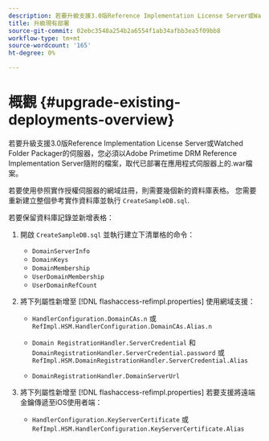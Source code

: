```yaml
---
description: 若要升級支援3.0版Reference Implementation License Server或Watched Folder Packager的伺服器，您必須以Adobe Primetime DRM Reference Implementation Server隨附的檔案，取代已部署在應用程式伺服器上的.war檔案。
title: 升級現有部署
source-git-commit: 02ebc3548a254b2a6554f1ab34afbb3ea5f09bb8
workflow-type: tm+mt
source-wordcount: '165'
ht-degree: 0%

---
```


# 概觀 {#upgrade-existing-deployments-overview}

若要升級支援3.0版Reference Implementation License Server或Watched Folder Packager的伺服器，您必須以Adobe Primetime DRM Reference Implementation Server隨附的檔案，取代已部署在應用程式伺服器上的.war檔案。

若要使用參照實作授權伺服器的網域註冊，則需要幾個新的資料庫表格。 您需要重新建立整個參考實作資料庫並執行 `CreateSampleDB.sql`.

若要保留資料庫記錄並新增表格：

1. 開啟 `CreateSampleDB.sql` 並執行建立下清單格的命令：

   * `DomainServerInfo`
   * `DomainKeys`
   * `DomainMembership`
   * `UserDomainMembership`
   * `UserDomainRefCount`

1. 將下列屬性新增至 [!DNL flashaccess-refimpl.properties] 使用網域支援：

   * `HandlerConfiguration.DomainCAs.n` 或 `RefImpl.HSM.HandlerConfiguration.DomainCAs.Alias.n`

   * `Domain RegistrationHandler.ServerCredential` 和 `DomainRegistrationHandler.ServerCredential.password` 或 `RefImpl.HSM.DomainRegistrationHandler.ServerCredential.Alias`

   * `DomainRegistrationHandler.DomainServerUrl`

1. 將下列屬性新增至 [!DNL flashaccess-refimpl.properties] 若要支援將遠端金鑰傳遞至iOS使用者端：

   * `HandlerConfiguration.KeyServerCertificate` 或 `RefImpl.HSM.HandlerConfiguration.KeyServerCertificate.Alias`
